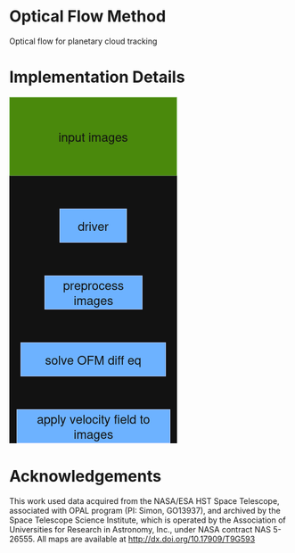 # Optical Flow Method
Optical flow for planetary cloud tracking

# Implementation Details
![code flowchart](/docs/images/flowchart.png)

# Acknowledgements
This work used data acquired from the NASA/ESA HST Space Telescope, associated
with OPAL program (PI: Simon, GO13937), and archived by the Space Telescope
Science Institute, which is operated by the Association of Universities for
Research in Astronomy, Inc., under NASA contract NAS 5-26555. All maps are
available at http://dx.doi.org/10.17909/T9G593

